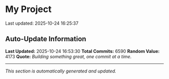 # My Project


Last updated: 2025-10-24 16:25:37





































































































































































































































































































































































































































































































































































































































































































































































































































































































































































































































































































































































































































































































































































































































































































































































































































































































































































































































































































































































































































































































































































































































































































































































































































































































































































































































































































































































































































































































































































































































































































































































































































































































































































































































































































































































































































































































































































































































































































































































































































































































































































































































































































































































































































































































































































































































































































































































































































































































































































































































































































































































































































































































































































































































































































































































































































































































































































































































































































































































































































































































































































































































































































































































































































































































































































































































































































































































































































































































































































































































































































































































































































































## Auto-Update Information

**Last Updated:** 2025-10-24 16:53:30
**Total Commits:** 6590
**Random Value:** 4173
**Quote:** _Building something great, one commit at a time._

---
_This section is automatically generated and updated._